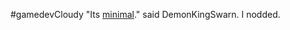 #gamedevCloudy
"Its <a href="http://motherfuckingwebsite.com/">minimal</a>." said DemonKingSwarn. 
I nodded.
